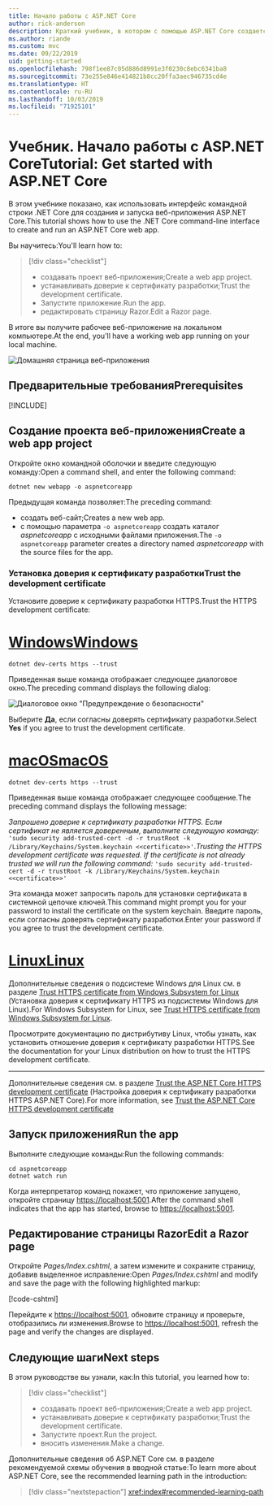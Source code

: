 ```yaml
---
title: Начало работы с ASP.NET Core
author: rick-anderson
description: Краткий учебник, в котором с помощью ASP.NET Core создается и запускается простое приложение Hello World.
ms.author: riande
ms.custom: mvc
ms.date: 09/22/2019
uid: getting-started
ms.openlocfilehash: 798f1ee87c05d886d8991e3f0230c8ebc6341ba8
ms.sourcegitcommit: 73e255e846e414821b8cc20ffa3aec946735cd4e
ms.translationtype: HT
ms.contentlocale: ru-RU
ms.lasthandoff: 10/03/2019
ms.locfileid: "71925101"
---
```

# <a name="tutorial-get-started-with-aspnet-core"></a><span data-ttu-id="4aff0-103">Учебник. Начало работы с ASP.NET Core</span><span class="sxs-lookup"><span data-stu-id="4aff0-103">Tutorial: Get started with ASP.NET Core</span></span>

<span data-ttu-id="4aff0-104">В этом учебнике показано, как использовать интерфейс командной строки .NET Core для создания и запуска веб-приложения ASP.NET Core.</span><span class="sxs-lookup"><span data-stu-id="4aff0-104">This tutorial shows how to use the .NET Core command-line interface to create and run an ASP.NET Core web app.</span></span>

<span data-ttu-id="4aff0-105">Вы научитесь:</span><span class="sxs-lookup"><span data-stu-id="4aff0-105">You'll learn how to:</span></span>

> [!div class="checklist"]
> * <span data-ttu-id="4aff0-106">создавать проект веб-приложения;</span><span class="sxs-lookup"><span data-stu-id="4aff0-106">Create a web app project.</span></span>
> * <span data-ttu-id="4aff0-107">устанавливать доверие к сертификату разработки;</span><span class="sxs-lookup"><span data-stu-id="4aff0-107">Trust the development certificate.</span></span>
> * <span data-ttu-id="4aff0-108">Запустите приложение.</span><span class="sxs-lookup"><span data-stu-id="4aff0-108">Run the app.</span></span>
> * <span data-ttu-id="4aff0-109">редактировать страницу Razor.</span><span class="sxs-lookup"><span data-stu-id="4aff0-109">Edit a Razor page.</span></span>

<span data-ttu-id="4aff0-110">В итоге вы получите рабочее веб-приложение на локальном компьютере.</span><span class="sxs-lookup"><span data-stu-id="4aff0-110">At the end, you'll have a working web app running on your local machine.</span></span>

![Домашняя страница веб-приложения](_static/home-page.png)

## <a name="prerequisites"></a><span data-ttu-id="4aff0-112">Предварительные требования</span><span class="sxs-lookup"><span data-stu-id="4aff0-112">Prerequisites</span></span>

[!INCLUDE[](~/includes/3.0-SDK.md)]

## <a name="create-a-web-app-project"></a><span data-ttu-id="4aff0-113">Создание проекта веб-приложения</span><span class="sxs-lookup"><span data-stu-id="4aff0-113">Create a web app project</span></span>

<span data-ttu-id="4aff0-114">Откройте окно командной оболочки и введите следующую команду:</span><span class="sxs-lookup"><span data-stu-id="4aff0-114">Open a command shell, and enter the following command:</span></span>

```dotnetcli
dotnet new webapp -o aspnetcoreapp
```

<span data-ttu-id="4aff0-115">Предыдущая команда позволяет:</span><span class="sxs-lookup"><span data-stu-id="4aff0-115">The preceding command:</span></span>

* <span data-ttu-id="4aff0-116">создать веб-сайт;</span><span class="sxs-lookup"><span data-stu-id="4aff0-116">Creates a new web app.</span></span>  
* <span data-ttu-id="4aff0-117">с помощью параметра `-o aspnetcoreapp` создать каталог *aspnetcoreapp* с исходными файлами приложения.</span><span class="sxs-lookup"><span data-stu-id="4aff0-117">The `-o aspnetcoreapp` parameter creates a directory named *aspnetcoreapp* with the source files for the app.</span></span>

### <a name="trust-the-development-certificate"></a><span data-ttu-id="4aff0-118">Установка доверия к сертификату разработки</span><span class="sxs-lookup"><span data-stu-id="4aff0-118">Trust the development certificate</span></span>

<span data-ttu-id="4aff0-119">Установите доверие к сертификату разработки HTTPS.</span><span class="sxs-lookup"><span data-stu-id="4aff0-119">Trust the HTTPS development certificate:</span></span>

# <a name="windowstabwindows"></a>[<span data-ttu-id="4aff0-120">Windows</span><span class="sxs-lookup"><span data-stu-id="4aff0-120">Windows</span></span>](#tab/windows)

```dotnetcli
dotnet dev-certs https --trust
```

<span data-ttu-id="4aff0-121">Приведенная выше команда отображает следующее диалоговое окно.</span><span class="sxs-lookup"><span data-stu-id="4aff0-121">The preceding command displays the following dialog:</span></span>

![Диалоговое окно "Предупреждение о безопасности"](~/getting-started/_static/cert.png)

<span data-ttu-id="4aff0-123">Выберите **Да**, если согласны доверять сертификату разработки.</span><span class="sxs-lookup"><span data-stu-id="4aff0-123">Select **Yes** if you agree to trust the development certificate.</span></span>

# <a name="macostabmacos"></a>[<span data-ttu-id="4aff0-124">macOS</span><span class="sxs-lookup"><span data-stu-id="4aff0-124">macOS</span></span>](#tab/macos)

```dotnetcli
dotnet dev-certs https --trust
```

<span data-ttu-id="4aff0-125">Приведенная выше команда отображает следующее сообщение.</span><span class="sxs-lookup"><span data-stu-id="4aff0-125">The preceding command displays the following message:</span></span>

<span data-ttu-id="4aff0-126">*Запрошено доверие к сертификату разработки HTTPS. Если сертификат не является доверенным, выполните следующую команду:* `'sudo security add-trusted-cert -d -r trustRoot -k /Library/Keychains/System.keychain <<certificate>>'`.</span><span class="sxs-lookup"><span data-stu-id="4aff0-126">*Trusting the HTTPS development certificate was requested. If the certificate is not already trusted we will run the following command:* `'sudo security add-trusted-cert -d -r trustRoot -k /Library/Keychains/System.keychain <<certificate>>'`</span></span>

<span data-ttu-id="4aff0-127">Эта команда может запросить пароль для установки сертификата в системной цепочке ключей.</span><span class="sxs-lookup"><span data-stu-id="4aff0-127">This command might prompt you for your password to install the certificate on the system keychain.</span></span> <span data-ttu-id="4aff0-128">Введите пароль, если согласны доверять сертификату разработки.</span><span class="sxs-lookup"><span data-stu-id="4aff0-128">Enter your password if you agree to trust the development certificate.</span></span>

# <a name="linuxtablinux"></a>[<span data-ttu-id="4aff0-129">Linux</span><span class="sxs-lookup"><span data-stu-id="4aff0-129">Linux</span></span>](#tab/linux)

<span data-ttu-id="4aff0-130">Дополнительные сведения о подсистеме Windows для Linux см. в разделе [Trust HTTPS certificate from Windows Subsystem for Linux](xref:security/enforcing-ssl#wsl) (Установка доверия к сертификату HTTPS из подсистемы Windows для Linux).</span><span class="sxs-lookup"><span data-stu-id="4aff0-130">For Windows Subsystem for Linux, see [Trust HTTPS certificate from Windows Subsystem for Linux](xref:security/enforcing-ssl#wsl).</span></span>

<span data-ttu-id="4aff0-131">Просмотрите документацию по дистрибутиву Linux, чтобы узнать, как установить отношение доверия к сертификату разработки HTTPS.</span><span class="sxs-lookup"><span data-stu-id="4aff0-131">See the documentation for your Linux distribution on how to trust the HTTPS development certificate.</span></span>

---

<span data-ttu-id="4aff0-132">Дополнительные сведения см. в разделе [Trust the ASP.NET Core HTTPS development certificate](xref:security/enforcing-ssl#trust-the-aspnet-core-https-development-certificate-on-windows-and-macos) (Настройка доверия к сертификату разработки HTTPS ASP.NET Core).</span><span class="sxs-lookup"><span data-stu-id="4aff0-132">For more information, see [Trust the ASP.NET Core HTTPS development certificate](xref:security/enforcing-ssl#trust-the-aspnet-core-https-development-certificate-on-windows-and-macos)</span></span>

## <a name="run-the-app"></a><span data-ttu-id="4aff0-133">Запуск приложения</span><span class="sxs-lookup"><span data-stu-id="4aff0-133">Run the app</span></span>

<span data-ttu-id="4aff0-134">Выполните следующие команды:</span><span class="sxs-lookup"><span data-stu-id="4aff0-134">Run the following commands:</span></span>

```dotnetcli
cd aspnetcoreapp
dotnet watch run
```

<span data-ttu-id="4aff0-135">Когда интерпретатор команд покажет, что приложение запущено, откройте страницу [https://localhost:5001](https://localhost:5001).</span><span class="sxs-lookup"><span data-stu-id="4aff0-135">After the command shell indicates that the app has started, browse to [https://localhost:5001](https://localhost:5001).</span></span>

## <a name="edit-a-razor-page"></a><span data-ttu-id="4aff0-136">Редактирование страницы Razor</span><span class="sxs-lookup"><span data-stu-id="4aff0-136">Edit a Razor page</span></span>

<span data-ttu-id="4aff0-137">Откройте *Pages/Index.cshtml*, а затем измените и сохраните страницу, добавив выделенное исправление:</span><span class="sxs-lookup"><span data-stu-id="4aff0-137">Open *Pages/Index.cshtml* and modify and save the page with the following highlighted markup:</span></span>

[!code-cshtml[](sample/index.cshtml?highlight=9)]

<span data-ttu-id="4aff0-138">Перейдите к [https://localhost:5001](https://localhost:5001), обновите страницу и проверьте, отобразились ли изменения.</span><span class="sxs-lookup"><span data-stu-id="4aff0-138">Browse to [https://localhost:5001](https://localhost:5001), refresh the page and verify the changes are displayed.</span></span>

## <a name="next-steps"></a><span data-ttu-id="4aff0-139">Следующие шаги</span><span class="sxs-lookup"><span data-stu-id="4aff0-139">Next steps</span></span>

<span data-ttu-id="4aff0-140">В этом руководстве вы узнали, как:</span><span class="sxs-lookup"><span data-stu-id="4aff0-140">In this tutorial, you learned how to:</span></span>

> [!div class="checklist"]
> * <span data-ttu-id="4aff0-141">создавать проект веб-приложения;</span><span class="sxs-lookup"><span data-stu-id="4aff0-141">Create a web app project.</span></span>
> * <span data-ttu-id="4aff0-142">устанавливать доверие к сертификату разработки;</span><span class="sxs-lookup"><span data-stu-id="4aff0-142">Trust the development certificate.</span></span>
> * <span data-ttu-id="4aff0-143">Запустите проект.</span><span class="sxs-lookup"><span data-stu-id="4aff0-143">Run the project.</span></span>
> * <span data-ttu-id="4aff0-144">вносить изменения.</span><span class="sxs-lookup"><span data-stu-id="4aff0-144">Make a change.</span></span>

<span data-ttu-id="4aff0-145">Дополнительные сведения об ASP.NET Core см. в разделе рекомендуемой схемы обучения в вводной статье:</span><span class="sxs-lookup"><span data-stu-id="4aff0-145">To learn more about ASP.NET Core, see the recommended learning path in the introduction:</span></span>

> [!div class="nextstepaction"]
> <xref:index#recommended-learning-path>
